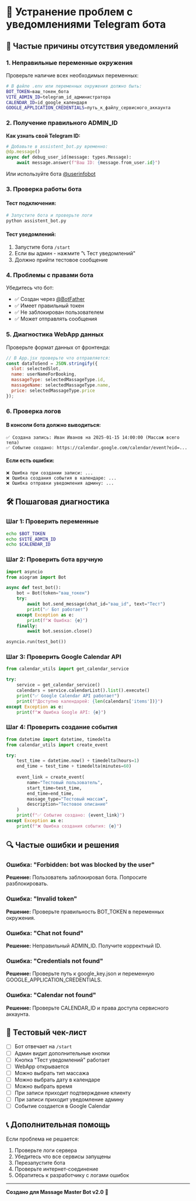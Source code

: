 # 🔧 Устранение проблем с уведомлениями Telegram бота

## 🚨 Частые причины отсутствия уведомлений

### 1. **Неправильные переменные окружения**

Проверьте наличие всех необходимых переменных:

```bash
# В файле .env или переменных окружения должно быть:
BOT_TOKEN=ваш_токен_бота
VITE_ADMIN_ID=telegram_id_администратора
CALENDAR_ID=id_google_календаря
GOOGLE_APPLICATION_CREDENTIALS=путь_к_файлу_сервисного_аккаунта
```

### 2. **Получение правильного ADMIN_ID**

**Как узнать свой Telegram ID:**

```python
# Добавьте в assistent_bot.py временно:
@dp.message()
async def debug_user_id(message: types.Message):
    await message.answer(f"Ваш ID: {message.from_user.id}")
```

Или используйте бота [@userinfobot](https://t.me/userinfobot)

### 3. **Проверка работы бота**

#### Тест подключения:
```bash
# Запустите бота и проверьте логи
python assistent_bot.py
```

#### Тест уведомлений:
1. Запустите бота `/start`
2. Если вы админ - нажмите "📞 Тест уведомлений"
3. Должно прийти тестовое сообщение

### 4. **Проблемы с правами бота**

Убедитесь что бот:
- ✅ Создан через [@BotFather](https://t.me/BotFather)
- ✅ Имеет правильный токен
- ✅ Не заблокирован пользователем
- ✅ Может отправлять сообщения

### 5. **Диагностика WebApp данных**

Проверьте формат данных от фронтенда:

```javascript
// В App.jsx проверьте что отправляется:
const dataToSend = JSON.stringify({
  slot: selectedSlot,
  name: userNameForBooking,
  massageType: selectedMassageType.id,
  massageName: selectedMassageType.name,
  price: selectedMassageType.price
});
```

### 6. **Проверка логов**

#### В консоли бота должно выводиться:
```
✅ Создана запись: Иван Иванов на 2025-01-15 14:00:00 (Массаж всего тела)
✅ Событие создано: https://calendar.google.com/calendar/event?eid=...
```

#### Если есть ошибки:
```
❌ Ошибка при создании записи: ...
❌ Ошибка создания события в календаре: ...
❌ Ошибка отправки уведомления админу: ...
```

## 🛠️ Пошаговая диагностика

### Шаг 1: Проверить переменные
```bash
echo $BOT_TOKEN
echo $VITE_ADMIN_ID  
echo $CALENDAR_ID
```

### Шаг 2: Проверить бота вручную
```python
import asyncio
from aiogram import Bot

async def test_bot():
    bot = Bot(token="ваш_токен")
    try:
        await bot.send_message(chat_id="ваш_id", text="Тест")
        print("✅ Бот работает")
    except Exception as e:
        print(f"❌ Ошибка: {e}")
    finally:
        await bot.session.close()

asyncio.run(test_bot())
```

### Шаг 3: Проверить Google Calendar API
```python
from calendar_utils import get_calendar_service

try:
    service = get_calendar_service()
    calendars = service.calendarList().list().execute()
    print("✅ Google Calendar API работает")
    print(f"Доступно календарей: {len(calendars['items'])}")
except Exception as e:
    print(f"❌ Ошибка Google API: {e}")
```

### Шаг 4: Проверить создание события
```python
from datetime import datetime, timedelta
from calendar_utils import create_event

try:
    test_time = datetime.now() + timedelta(hours=1)
    end_time = test_time + timedelta(minutes=60)
    
    event_link = create_event(
        name="Тестовый пользователь",
        start_time=test_time,
        end_time=end_time,
        massage_type="Тестовый массаж",
        description="Тестовое описание"
    )
    print(f"✅ Событие создано: {event_link}")
except Exception as e:
    print(f"❌ Ошибка создания события: {e}")
```

## 🔍 Частые ошибки и решения

### Ошибка: "Forbidden: bot was blocked by the user"
**Решение:** Пользователь заблокировал бота. Попросите разблокировать.

### Ошибка: "Invalid token"
**Решение:** Проверьте правильность BOT_TOKEN в переменных окружения.

### Ошибка: "Chat not found"
**Решение:** Неправильный ADMIN_ID. Получите корректный ID.

### Ошибка: "Credentials not found"
**Решение:** Проверьте путь к google_key.json и переменную GOOGLE_APPLICATION_CREDENTIALS.

### Ошибка: "Calendar not found"
**Решение:** Проверьте CALENDAR_ID и права доступа сервисного аккаунта.

## 📝 Тестовый чек-лист

- [ ] Бот отвечает на `/start`
- [ ] Админ видит дополнительные кнопки
- [ ] Кнопка "Тест уведомлений" работает
- [ ] WebApp открывается
- [ ] Можно выбрать тип массажа
- [ ] Можно выбрать дату в календаре
- [ ] Можно выбрать время
- [ ] При записи приходит подтверждение клиенту
- [ ] При записи приходит уведомление админу
- [ ] Событие создается в Google Calendar

## 📞 Дополнительная помощь

Если проблема не решается:

1. Проверьте логи сервера
2. Убедитесь что все сервисы запущены
3. Перезапустите бота
4. Проверьте интернет-соединение
5. Обратитесь к разработчику с логами ошибок

---

**Создано для Massage Master Bot v2.0** 🤖 
